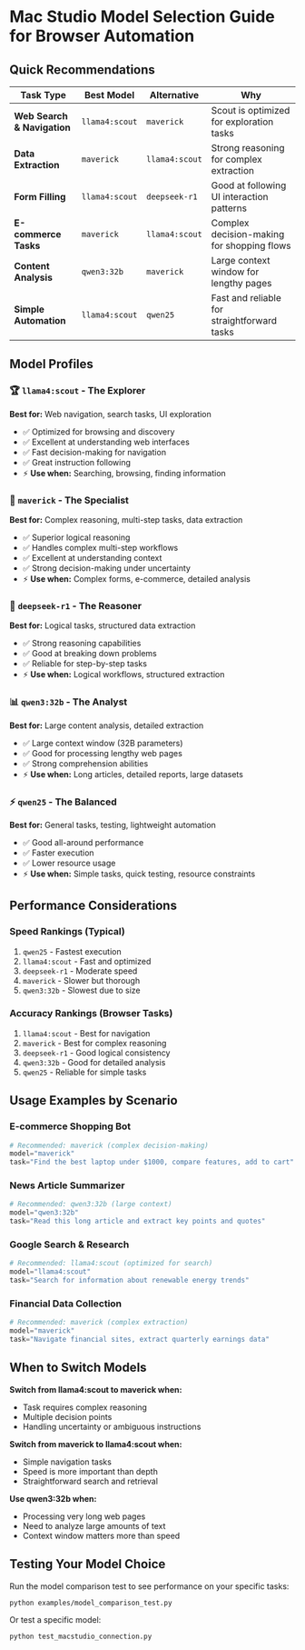 # Mac Studio Model Selection Guide for Browser Automation

## Quick Recommendations

| **Task Type** | **Best Model** | **Alternative** | **Why** |
|---------------|----------------|-----------------|---------|
| **Web Search & Navigation** | `llama4:scout` | `maverick` | Scout is optimized for exploration tasks |
| **Data Extraction** | `maverick` | `llama4:scout` | Strong reasoning for complex extraction |
| **Form Filling** | `llama4:scout` | `deepseek-r1` | Good at following UI interaction patterns |
| **E-commerce Tasks** | `maverick` | `llama4:scout` | Complex decision-making for shopping flows |
| **Content Analysis** | `qwen3:32b` | `maverick` | Large context window for lengthy pages |
| **Simple Automation** | `llama4:scout` | `qwen25` | Fast and reliable for straightforward tasks |

## Model Profiles

### 🏆 `llama4:scout` - The Explorer
**Best for:** Web navigation, search tasks, UI exploration
- ✅ Optimized for browsing and discovery
- ✅ Excellent at understanding web interfaces  
- ✅ Fast decision-making for navigation
- ✅ Great instruction following
- ⚡ **Use when:** Searching, browsing, finding information

### 🥈 `maverick` - The Specialist  
**Best for:** Complex reasoning, multi-step tasks, data extraction
- ✅ Superior logical reasoning
- ✅ Handles complex multi-step workflows
- ✅ Excellent at understanding context
- ✅ Strong decision-making under uncertainty
- ⚡ **Use when:** Complex forms, e-commerce, detailed analysis

### 🧠 `deepseek-r1` - The Reasoner
**Best for:** Logical tasks, structured data extraction
- ✅ Strong reasoning capabilities
- ✅ Good at breaking down problems
- ✅ Reliable for step-by-step tasks
- ⚡ **Use when:** Logical workflows, structured extraction

### 📊 `qwen3:32b` - The Analyst
**Best for:** Large content analysis, detailed extraction
- ✅ Large context window (32B parameters)
- ✅ Good for processing lengthy web pages
- ✅ Strong comprehension abilities
- ⚡ **Use when:** Long articles, detailed reports, large datasets

### ⚡ `qwen25` - The Balanced
**Best for:** General tasks, testing, lightweight automation
- ✅ Good all-around performance
- ✅ Faster execution
- ✅ Lower resource usage
- ⚡ **Use when:** Simple tasks, quick testing, resource constraints

## Performance Considerations

### Speed Rankings (Typical)
1. `qwen25` - Fastest execution
2. `llama4:scout` - Fast and optimized
3. `deepseek-r1` - Moderate speed
4. `maverick` - Slower but thorough
5. `qwen3:32b` - Slowest due to size

### Accuracy Rankings (Browser Tasks)
1. `llama4:scout` - Best for navigation
2. `maverick` - Best for complex reasoning
3. `deepseek-r1` - Good logical consistency
4. `qwen3:32b` - Good for detailed analysis
5. `qwen25` - Reliable for simple tasks

## Usage Examples by Scenario

### E-commerce Shopping Bot
```python
# Recommended: maverick (complex decision-making)
model="maverick"
task="Find the best laptop under $1000, compare features, add to cart"
```

### News Article Summarizer  
```python
# Recommended: qwen3:32b (large context)
model="qwen3:32b" 
task="Read this long article and extract key points and quotes"
```

### Google Search & Research
```python
# Recommended: llama4:scout (optimized for search)
model="llama4:scout"
task="Search for information about renewable energy trends"
```

### Financial Data Collection
```python
# Recommended: maverick (complex extraction)
model="maverick"
task="Navigate financial sites, extract quarterly earnings data"
```

## When to Switch Models

**Switch from llama4:scout to maverick when:**
- Task requires complex reasoning
- Multiple decision points
- Handling uncertainty or ambiguous instructions

**Switch from maverick to llama4:scout when:**
- Simple navigation tasks
- Speed is more important than depth
- Straightforward search and retrieval

**Use qwen3:32b when:**
- Processing very long web pages
- Need to analyze large amounts of text
- Context window matters more than speed

## Testing Your Model Choice

Run the model comparison test to see performance on your specific tasks:
```bash
python examples/model_comparison_test.py
```

Or test a specific model:
```bash
python test_macstudio_connection.py
``` 